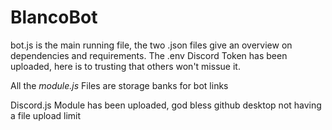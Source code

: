 # BlancoBot

bot.js is the main running file, the two .json files give an overview on dependencies and requirements. 
The .env Discord Token has been uploaded, here is to trusting that others won't missue it.

All the _module.js_ Files are storage banks for bot links

Discord.js Module has been uploaded, god bless github desktop not having a file upload limit
